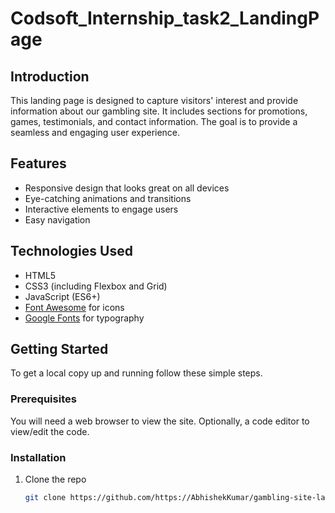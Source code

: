 # Codsoft_Internship_task2_LandingPage
## Introduction

This landing page is designed to capture visitors' interest and provide information about our gambling site. It includes sections for promotions, games, testimonials, and contact information. The goal is to provide a seamless and engaging user experience.

## Features

- Responsive design that looks great on all devices
- Eye-catching animations and transitions
- Interactive elements to engage users
- Easy navigation

## Technologies Used

- HTML5
- CSS3 (including Flexbox and Grid)
- JavaScript (ES6+)
- [Font Awesome](https://fontawesome.com/) for icons
- [Google Fonts](https://fonts.google.com/) for typography

## Getting Started

To get a local copy up and running follow these simple steps.

### Prerequisites

You will need a web browser to view the site. Optionally, a code editor to view/edit the code.

### Installation

1. Clone the repo
   ```sh
   git clone https://github.com/https://AbhishekKumar/gambling-site-landing-page.git
